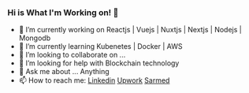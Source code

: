 ### Hi is What I'm Working on! 👋

- 🔭 I’m currently working on Reactjs | Vuejs | Nuxtjs | Nextjs | Nodejs | Mongodb
- 🌱 I’m currently learning Kubenetes | Docker | AWS
- 👯 I’m looking to collaborate on ...
- 🤔 I’m looking for help with Blockchain technology
- 💬 Ask me about ... Anything
- 📫 How to reach me: [Linkedin](https://www.linkedin.com/in/sarmed-rizvi-20b3a2157/) [Upwork](https://www.upwork.com/freelancers/sarmed) [Sarmed](https://sarmedrizvi.com)

